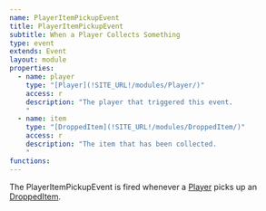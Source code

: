 ```yaml
---
name: PlayerItemPickupEvent
title: PlayerItemPickupEvent
subtitle: When a Player Collects Something
type: event
extends: Event
layout: module
properties:  
  - name: player
    type: "[Player](!SITE_URL!/modules/Player/)"
    access: r
    description: "The player that triggered this event.
    "
  - name: item
    type: "[DroppedItem](!SITE_URL!/modules/DroppedItem/)"
    access: r
    description: "The item that has been collected.
    "
functions:
---
```


The <span class="notranslate">PlayerItemPickupEvent</span> is fired whenever a [Player](/modules/Player) picks up
an [DroppedItem](/modules/DroppedItem).
